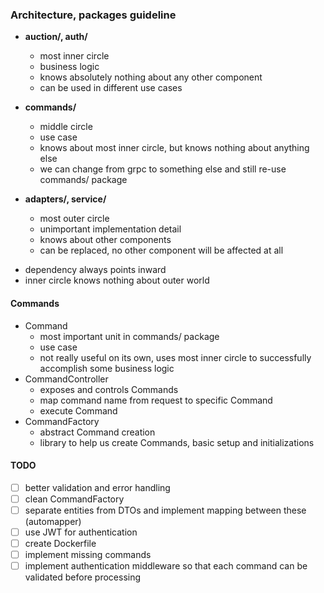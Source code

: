 ### Architecture, packages guideline

* **auction/, auth/**
  * most inner circle
  * business logic
  * knows absolutely nothing about any other component 
  * can be used in different use cases

* **commands/**
  * middle circle
  * use case
  * knows about most inner circle, but knows nothing about anything else 
  * we can change from grpc to something else and still re-use commands/ package

* **adapters/, service/**
  * most outer circle
  * unimportant implementation detail
  * knows about other components
  * can be replaced, no other component will be affected at all


- dependency always points inward
- inner circle knows nothing about outer world


#### Commands
* Command
  * most important unit in commands/ package
  * use case
  * not really useful on its own, uses most inner circle to successfully accomplish some business logic
* CommandController
  * exposes and controls Commands
  * map command name from request to specific Command
  * execute Command
* CommandFactory
  * abstract Command creation
  * library to help us create Commands, basic setup and initializations


#### TODO
- [ ] better validation and error handling
- [ ] clean CommandFactory
- [ ] separate entities from DTOs and implement mapping between these (automapper)
- [ ] use JWT for authentication
- [ ] create Dockerfile
- [ ] implement missing commands
- [ ] implement authentication middleware so that each command can be validated before processing